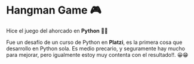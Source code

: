# Hangman Game 🎮

Hice el juego del ahorcado en **Python** 👨‍💻

Fue un desafío de un curso de Python en **Platzi**, es la primera cosa que desarrollo en Python sola. Es medio precario, y seguramente hay mucho para mejorar, pero igualmente estoy muy contenta con el resultado!!. 😀😁

